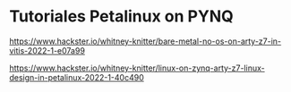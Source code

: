# Tutoriales Petalinux on PYNQ

https://www.hackster.io/whitney-knitter/bare-metal-no-os-on-arty-z7-in-vitis-2022-1-e07a99

https://www.hackster.io/whitney-knitter/linux-on-zynq-arty-z7-linux-design-in-petalinux-2022-1-40c490